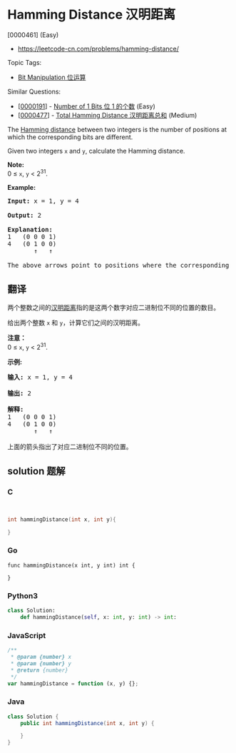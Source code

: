 # Hamming Distance 汉明距离

[0000461] (Easy)

- https://leetcode-cn.com/problems/hamming-distance/

Topic Tags:

- [Bit Manipulation 位运算](https://leetcode-cn.com/tag/bit-manipulation/)

Similar Questions:

- [[0000191](https://leetcode-cn.com/problems/number-of-1-bits/)] - [Number of 1 Bits 位 1 的个数](./0000191.number-of-1-bits.md) (Easy)
- [[0000477](https://leetcode-cn.com/problems/total-hamming-distance/)] - [Total Hamming Distance 汉明距离总和](./0000477.total-hamming-distance.md) (Medium)

The [Hamming distance](https://en.wikipedia.org/wiki/Hamming_distance) between two integers is the number of positions at which the corresponding bits are different.

Given two integers `x` and `y`, calculate the Hamming distance.

**Note:**  
0 ≤ `x`, `y` < 2<sup>31</sup>.

**Example:**

<pre><b>Input:</b> x = 1, y = 4

<b>Output:</b> 2

<b>Explanation:</b>
1   (0 0 0 1)
4   (0 1 0 0)
       ↑   ↑

The above arrows point to positions where the corresponding bits are different.
</pre>

## 翻译

两个整数之间的[汉明距离](https://baike.baidu.com/item/%E6%B1%89%E6%98%8E%E8%B7%9D%E7%A6%BB)指的是这两个数字对应二进制位不同的位置的数目。

给出两个整数 `x` 和 `y`，计算它们之间的汉明距离。

**注意：**  
0 ≤ `x`, `y` < 2<sup>31</sup>.

**示例:**

<pre><strong>输入:</strong> x = 1, y = 4

<strong>输出:</strong> 2

<strong>解释:</strong>
1   (0 0 0 1)
4   (0 1 0 0)
       ↑   ↑

上面的箭头指出了对应二进制位不同的位置。
</pre>

## solution 题解

### C

```c


int hammingDistance(int x, int y){

}


```

### Go

```golang
func hammingDistance(x int, y int) int {

}
```

### Python3

```python
class Solution:
    def hammingDistance(self, x: int, y: int) -> int:

```

### JavaScript

```javascript
/**
 * @param {number} x
 * @param {number} y
 * @return {number}
 */
var hammingDistance = function (x, y) {};
```

### Java

```java
class Solution {
    public int hammingDistance(int x, int y) {

    }
}
```
